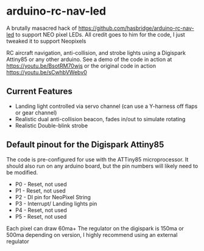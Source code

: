 arduino-rc-nav-led
==================

A brutally masacred hack of https://github.com/hasbridge/arduino-rc-nav-led to support NEO pixel LEDs.  All credit goes to him for the code, I just tweaked it to support Neopixels


RC aircraft navigation, anti-collision, and strobe lights using a Digispark Attiny85 or any other arduino. See a demo of the code in action at https://youtu.be/BsotRM70wjs or the original code in action https://youtu.be/sCwhbVWebv0

Current Features
----------------
* Landing light controlled via servo channel (can use a Y-harness off flaps or gear channel)
* Realistic dual anti-collision beacon, fades in/out to simulate rotating
* Realistic Double-blink strobe

Default pinout for the Digispark Attiny85
-------------------------------
The code is pre-configured for use with the ATTiny85 microprocessor. It should also run on any arduino board, but the pin numbers will likely need to be modified.

* P0 - Reset, not used
* P1 - Reset, not used
* P2 - DI pin for NeoPixel String
* P3 - Interrupt/ Landing lights pin
* P4 - Reset, not used
* P5 - Reset, not used

Each pixel can draw 60ma+  The regulator on the digispark is 150ma or 500ma depending on version, I highly recommend using an external regulator
